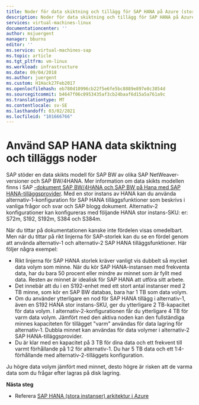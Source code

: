 ```yaml
---
title: Noder för data skiktning och tillägg för SAP HANA på Azure (stora instanser) | Microsoft Docs
description: Noder för data skiktning och tillägg för SAP HANA på Azure (stora instanser).
services: virtual-machines-linux
documentationcenter: ''
author: msjuergent
manager: bburns
editor: ''
ms.service: virtual-machines-sap
ms.topic: article
ms.tgt_pltfrm: vm-linux
ms.workload: infrastructure
ms.date: 09/04/2018
ms.author: juergent
ms.custom: H1Hack27Feb2017
ms.openlocfilehash: eb780d10996cb22f5e6fe5bc8889e897e8c3854d
ms.sourcegitcommit: b4647f06c0953435af3cb24baaf6d15a5a761a9c
ms.translationtype: MT
ms.contentlocale: sv-SE
ms.lasthandoff: 03/02/2021
ms.locfileid: "101666766"
---
```

# <a name="use-sap-hana-data-tiering-and-extension-nodes"></a>Använd SAP HANA data skiktning och tilläggs noder

SAP stöder en data skikts modell för SAP BW av olika SAP NetWeaver-versioner och SAP BW/4HANA. Mer information om data skikts modellen finns i SAP [-dokument SAP BW/4HANA och SAP BW på Hana med SAP HANA-tilläggsprovider](https://www.sap.com/documents/2017/05/ac051285-bc7c-0010-82c7-eda71af511fa.html#).
Med en stor instans av HANA kan du använda alternativ-1-konfiguration för SAP HANA tilläggsfunktioner som beskrivs i vanliga frågor och svar och SAP blogg dokument. Alternativ-2 konfigurationer kan konfigureras med följande HANA stor instans-SKU: er: S72m, S192, S192m, S384 och S384m. 

När du tittar på dokumentationen kanske inte fördelen visas omedelbart. Men när du tittar på rikt linjerna för SAP-storlek kan du se en fördel genom att använda alternativ-1 och alternativ-2 SAP HANA tilläggsfunktioner. Här följer några exempel:

- Rikt linjerna för SAP HANA storlek kräver vanligt vis dubbelt så mycket data volym som minne. När du kör SAP HANA-instansen med frekventa data, har du bara 50 procent eller mindre av minnet som är fyllt med data. Resten av minnet är idealisk för SAP HANA att utföra sitt arbete.
- Det innebär att du i en S192-enhet med ett stort antal instanser med 2 TB minne, som kör en SAP BW databas, bara har 1 TB som data volym.
- Om du använder ytterligare en nod för SAP HANA tillägg i alternativ-1, även en S192 HANA stor instans-SKU, ger du ytterligare 2 TB-kapacitet för data volym. I alternativ-2-konfigurationen får du ytterligare 4 TB för varm data volym. Jämfört med den aktiva noden kan den fullständiga minnes kapaciteten för tillägget "varm" användas för data lagring för alternativ-1. Dubbla minnet kan användas för data volymer i alternativ-2 SAP HANA-tilläggsprovider.
- Du är klar med en kapacitet på 3 TB för dina data och ett frekvent till varmt förhållande på 1:2 för alternativ-1. Du har 5 TB data och ett 1:4-förhållande med alternativ-2-tilläggets konfiguration.

Ju högre data volym jämfört med minnet, desto högre är risken att de varma data som du frågar efter lagras på disk lagring.

**Nästa steg**
- Referera [SAP HANA (stora instanser) arkitektur i Azure](hana-architecture.md)
